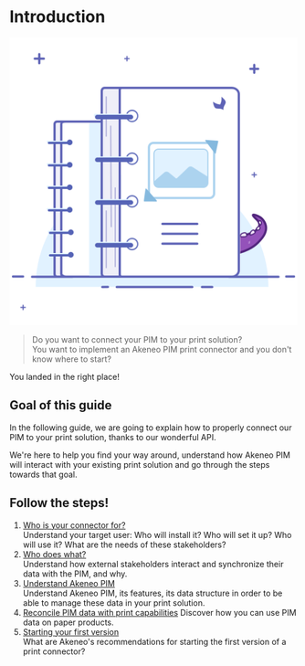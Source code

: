 # Introduction
![Asset family illustration](../../img/illustrations/illus--Assetfamily.svg)

> Do you want to connect your PIM to your print solution?  
> You want to implement an Akeneo PIM print connector and you don't know where to start?  

You landed in the right place!

## Goal of this guide

In the following guide, we are going to explain how to properly connect our PIM to your print solution, thanks to our wonderful API.

We're here to help you find your way around, understand how Akeneo PIM will interact with your existing print solution and go through the steps towards that goal.

## Follow the steps!

1. [Who is your connector for?](step0-who-is-your-connector-for.html)  
Understand your target user: Who will install it? Who will set it up? Who will use it? What are the needs of these stakeholders?
2. [Who does what?](step1-who-does-what.html)  
Understand how external stakeholders interact and synchronize their data with the PIM, and why.
3. [Understand Akeneo PIM](step2-understand-akeneo-pim.html)  
Understand Akeneo PIM, its features, its data structure in order to be able to manage these data in your print solution.
4. [Reconcile PIM data with print capabilities](step3-reconcile-PIM-data-with-print-features.html)
Discover how you can use PIM data on paper products.
5. [Starting your first version](step4-define-your-first-scope.html)  
What are Akeneo's recommendations for starting the first version of a print connector?

